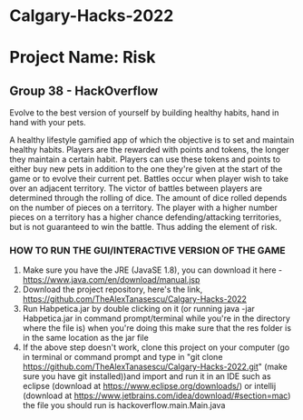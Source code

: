 # Calgary-Hacks-2022
# Project Name: Risk 
## Group 38 - HackOverflow
Evolve to the best version of yourself by building healthy habits, hand in hand with your pets.

A healthy lifestyle gamified app of which the objective is to set and maintain healthy habits. Players are the rewarded with points and tokens, the longer they maintain a certain habit. Players can use these tokens and points to either buy new pets in addition to the one they're given at the start of the game or to evolve their current pet. Battles occur when player wish to take over an adjacent territory. The victor of battles between players are determined through the rolling of dice. The amount of dice rolled depends on the number of pieces on a territory. The player with a higher number pieces on a territory has a higher chance defending/attacking territories, but is not guaranteed to win the battle. Thus adding the element of risk.

### HOW TO RUN THE GUI/INTERACTIVE VERSION OF THE GAME
1) Make sure you have the JRE (JavaSE 1.8), you can download it here -
https://www.java.com/en/download/manual.jsp
2) Download the project repository, here's the link, https://github.com/TheAlexTanasescu/Calgary-Hacks-2022
3) Run Habpetica.jar by double clicking on it (or running java -jar Habpetica.jar in command prompt/terminal while you're in the directory where the file is) when you're doing this make sure that the res folder is in the same location as the jar file
4) If the above step doesn't work, clone this project on your computer (go in terminal or command prompt and type in "git clone https://github.com/TheAlexTanasescu/Calgary-Hacks-2022.git" (make sure you have git installed))and import and run it in an IDE such as eclipse (download at https://www.eclipse.org/downloads/) or intellij (download at https://www.jetbrains.com/idea/download/#section=mac) the file you should run is hackoverflow.main.Main.java

